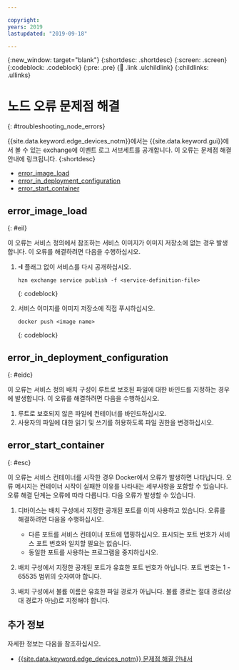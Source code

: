 ```yaml
---

copyright:
years: 2019
lastupdated: "2019-09-18"

---
```


{:new_window: target="blank"}
{:shortdesc: .shortdesc}
{:screen: .screen}
{:codeblock: .codeblock}
{:pre: .pre}
{:child: .link .ulchildlink}
{:childlinks: .ullinks}

# 노드 오류 문제점 해결
{: #troubleshooting_node_errors}

{{site.data.keyword.edge_devices_notm}}에서는 {{site.data.keyword.gui}}에서 볼 수 있는 exchange에 이벤트 로그 서브세트를 공개합니다. 이 오류는 문제점 해결 안내에 링크됩니다.
{:shortdesc}

  - [error_image_load](#eil)
  - [error_in_deployment_configuration](#eidc)
  - [error_start_container](#esc)

## error_image_load
{: #eil}

이 오류는 서비스 정의에서 참조하는 서비스 이미지가 이미지 저장소에 없는 경우 발생합니다. 이 오류를 해결하려면 다음을 수행하십시오.

1. **-I** 플래그 없이 서비스를 다시 공개하십시오.
    ```
    hzn exchange service publish -f <service-definition-file>
    ```
    {: codeblock}

2. 서비스 이미지를 이미지 저장소에 직접 푸시하십시오. 
    ```
    docker push <image name>
    ```
    {: codeblock} 
    
## error_in_deployment_configuration
{: #eidc}

이 오류는 서비스 정의 배치 구성이 루트로 보호된 파일에 대한 바인드를 지정하는 경우에 발생합니다. 이 오류를 해결하려면 다음을 수행하십시오.

1. 루트로 보호되지 않은 파일에 컨테이너를 바인드하십시오.
2. 사용자의 파일에 대한 읽기 및 쓰기를 허용하도록 파일 권한을 변경하십시오.

## error_start_container
{: #esc}

이 오류는 서비스 컨테이너를 시작한 경우 Docker에서 오류가 발생하면 나타납니다. 오류 메시지는 컨테이너 시작이 실패한 이유를 나타내는 세부사항을 포함할 수 있습니다. 오류 해결 단계는 오류에 따라 다릅니다. 다음 오류가 발생할 수 있습니다.

1. 디바이스는 배치 구성에서 지정한 공개된 포트를 이미 사용하고 있습니다. 오류를 해결하려면 다음을 수행하십시오. 

    - 다른 포트를 서비스 컨테이너 포트에 맵핑하십시오. 표시되는 포트 번호가 서비스 포트 번호와 일치할 필요는 없습니다.
    - 동일한 포트를 사용하는 프로그램을 중지하십시오.

2. 배치 구성에서 지정한 공개된 포트가 유효한 포트 번호가 아닙니다. 포트 번호는 1 - 65535 범위의 숫자여야 합니다.
3. 배치 구성에서 볼륨 이름은 유효한 파일 경로가 아닙니다. 볼륨 경로는 절대 경로(상대 경로가 아님)로 지정해야 합니다. 

## 추가 정보

자세한 정보는 다음을 참조하십시오.
  * [{{site.data.keyword.edge_devices_notm}} 문제점 해결 안내서](../troubleshoot/troubleshooting.md)
